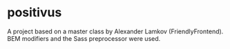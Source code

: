 # positivus
A project based on a master class by Alexander Lamkov (FriendlyFrontend). BEM modifiers and the Sass preprocessor were used.
